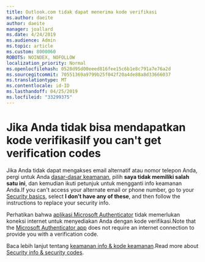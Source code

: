 ```yaml
---
title: Outlook.com tidak dapat menerima kode verifikasi
ms.author: daeite
author: daeite
manager: joallard
ms.date: 4/24/2019
ms.audience: Admin
ms.topic: article
ms.custom: 8000060
ROBOTS: NOINDEX, NOFOLLOW
localization_priority: Normal
ms.openlocfilehash: 0528d95d00eeed816fee15c6b1e8c791a7e76a2d
ms.sourcegitcommit: 70551369a9799b25f042f20a4de88a8d33666037
ms.translationtype: MT
ms.contentlocale: id-ID
ms.lasthandoff: 04/25/2019
ms.locfileid: "33299375"
---
```

# <a name="if-you-cant-get-verification-codes"></a><span data-ttu-id="804ee-102">Jika Anda tidak bisa mendapatkan kode verifikasi</span><span class="sxs-lookup"><span data-stu-id="804ee-102">If you can't get verification codes</span></span>

<span data-ttu-id="804ee-103">Jika Anda tidak dapat mengakses email alternatif atau nomor telepon Anda, pergi untuk Anda [dasar-dasar keamanan](https://account.microsoft.com/security), pilih **saya tidak memiliki salah satu ini**, dan kemudian ikuti petunjuk untuk mengganti info keamanan Anda.</span><span class="sxs-lookup"><span data-stu-id="804ee-103">If you can't access your alternate email or phone number, go to your [Security basics](https://account.microsoft.com/security), select **I don't have any of these**, and then follow the instructions to replace your security info.</span></span>

<span data-ttu-id="804ee-104">Perhatikan bahwa [aplikasi Microsoft Authenticator](https://go.microsoft.com/fwlink/?linkid=2016117) tidak memerlukan koneksi internet untuk menyediakan Anda dengan kode verifikasi.</span><span class="sxs-lookup"><span data-stu-id="804ee-104">Note that the [Microsoft Authenticator app](https://go.microsoft.com/fwlink/?linkid=2016117) does not require an internet connection to provide you with a verification code.</span></span>

<span data-ttu-id="804ee-105">Baca lebih lanjut tentang [keamanan info & kode keamanan](https://support.microsoft.com/help/12428/).</span><span class="sxs-lookup"><span data-stu-id="804ee-105">Read more about [Security info & security codes](https://support.microsoft.com/help/12428/).</span></span>